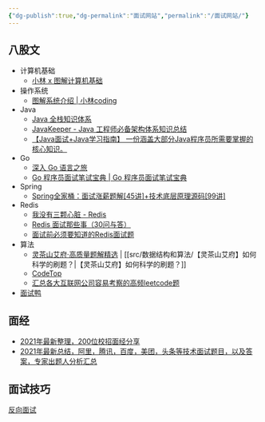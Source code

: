 ```yaml
---
{"dg-publish":true,"dg-permalink":"面试网站","permalink":"/面试网站/"}
---
```



## 八股文

- 计算机基础
	- [小林 x 图解计算机基础](https://xiaolincoding.com/network/)
- 操作系统
	- [图解系统介绍 | 小林coding](https://xiaolincoding.com/os/)
- Java
	- [Java 全栈知识体系](https://www.pdai.tech/)
	- [JavaKeeper - Java 工程师必备架构体系知识总结](https://javakeeper.starfish.ink/)
	- [【Java面试+Java学习指南】 一份涵盖大部分Java程序员所需要掌握的核心知识。](https://github.com/AobingJava/JavaFamily)
- Go
	- [深入 Go 语言之旅](https://go.cyub.vip/)
	- [Go 程序员面试笔试宝典 | Go 程序员面试笔试宝典](https://golang.design/go-questions/)
- Spring
	- [Spring全家桶：面试涨薪题解[45讲]+技术底层原理源码[99讲]](https://www.bilibili.com/video/BV1jS4y1C7Mx?p=1&share_medium=iphone&share_plat=ios&share_session_id=82C47D44-5266-4048-A2D4-7A57E2459B97&share_source=WEIXIN&share_tag=s_i&timestamp=1645979436&unique_k=1WbmBKo)
- Redis
	- [我没有三颗心脏 - Redis](https://www.wmyskxz.com/2020/03/25/ma-ma-zai-ye-bu-dan-xin-wo-mian-shi-bei-redis-wen-de-lian-du-lu-liao/)
	- [Redis 面试那些事（30问与答）](https://jishuin.proginn.com/p/763bfbd69014)
	- [面试前必须要知道的Redis面试题](https://mp.weixin.qq.com/s/3Fmv7h5p2QDtLxc9n1dp5A)
- 算法
	- [灵茶山艾府·高质量题解精选](https://github.com/EndlessCheng/codeforces-go/blob/master/leetcode/SOLUTIONS.md) | [[src/数据结构和算法/【灵茶山艾府】如何科学的刷题？\|【灵茶山艾府】如何科学的刷题？]]
	- [CodeTop](https://codetop.cc/home)
	- [汇总各大互联网公司容易考察的高频leetcode题](https://github.com/afatcoder/LeetcodeTop)
- [面试鸭](https://www.mianshiya.com)

## 面经

- [2021年最新整理，200位校招面经分享](https://github.com/0voice/interview_experience)
- [2021年最新总结，阿里，腾讯，百度，美团，头条等技术面试题目，以及答案，专家出题人分析汇总](https://github.com/0voice/interview_internal_reference)

## 面试技巧

[反向面试](https://github.com/yifeikong/reverse-interview-zh)

